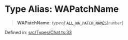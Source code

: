 # Type Alias: WAPatchName

> **WAPatchName**: *typeof* [`ALL_WA_PATCH_NAMES`](../variables/ALL_WA_PATCH_NAMES.md)\[`number`\]

Defined in: [src/Types/Chat.ts:33](https://github.com/Fokusdotid/bail/blob/8a30cf93a8ac726f06d1ad6578695812a8253e53/src/Types/Chat.ts#L33)
